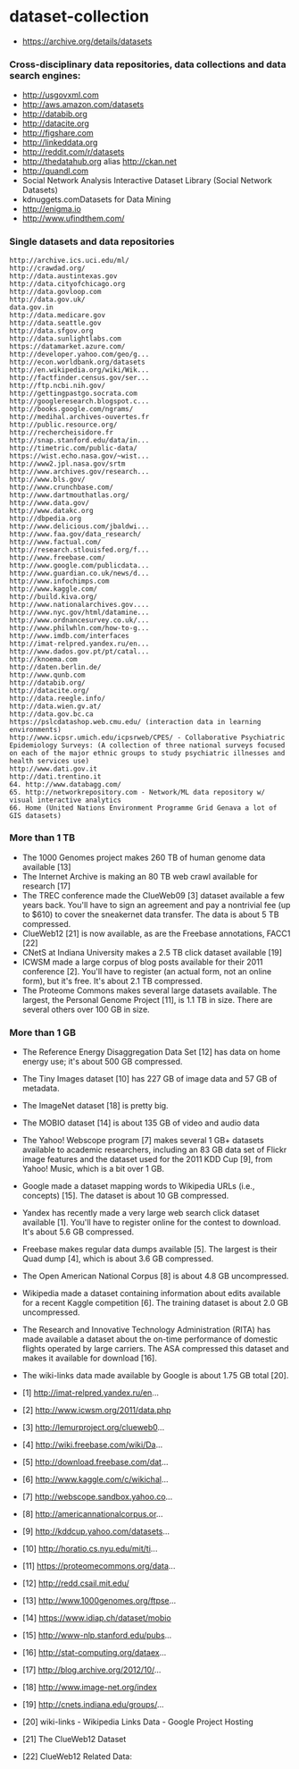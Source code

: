 # dataset-collection


* https://archive.org/details/datasets

### Cross-disciplinary data repositories, data collections and data search engines:

* http://usgovxml.com
* http://aws.amazon.com/datasets
* http://databib.org
* http://datacite.org
* http://figshare.com
* http://linkeddata.org
* http://reddit.com/r/datasets
* http://thedatahub.org alias http://ckan.net
* http://quandl.com
* Social Network Analysis Interactive Dataset Library (Social Network Datasets)
* kdnuggets.comDatasets for Data Mining
* http://enigma.io
* http://www.ufindthem.com/

### Single datasets and data repositories

    http://archive.ics.uci.edu/ml/
    http://crawdad.org/
    http://data.austintexas.gov
    http://data.cityofchicago.org
    http://data.govloop.com
    http://data.gov.uk/
    data.gov.in
    http://data.medicare.gov
    http://data.seattle.gov
    http://data.sfgov.org
    http://data.sunlightlabs.com
    https://datamarket.azure.com/
    http://developer.yahoo.com/geo/g...
    http://econ.worldbank.org/datasets
    http://en.wikipedia.org/wiki/Wik...
    http://factfinder.census.gov/ser...
    http://ftp.ncbi.nih.gov/
    http://gettingpastgo.socrata.com
    http://googleresearch.blogspot.c...
    http://books.google.com/ngrams/
    http://medihal.archives-ouvertes.fr
    http://public.resource.org/
    http://rechercheisidore.fr
    http://snap.stanford.edu/data/in...
    http://timetric.com/public-data/
    https://wist.echo.nasa.gov/~wist...
    http://www2.jpl.nasa.gov/srtm
    http://www.archives.gov/research...
    http://www.bls.gov/
    http://www.crunchbase.com/
    http://www.dartmouthatlas.org/
    http://www.data.gov/
    http://www.datakc.org
    http://dbpedia.org
    http://www.delicious.com/jbaldwi...
    http://www.faa.gov/data_research/
    http://www.factual.com/
    http://research.stlouisfed.org/f...
    http://www.freebase.com/
    http://www.google.com/publicdata...
    http://www.guardian.co.uk/news/d...
    http://www.infochimps.com
    http://www.kaggle.com/
    http://build.kiva.org/
    http://www.nationalarchives.gov....
    http://www.nyc.gov/html/datamine...
    http://www.ordnancesurvey.co.uk/...
    http://www.philwhln.com/how-to-g...
    http://www.imdb.com/interfaces
    http://imat-relpred.yandex.ru/en...
    http://www.dados.gov.pt/pt/catal...
    http://knoema.com
    http://daten.berlin.de/
    http://www.qunb.com
    http://databib.org/
    http://datacite.org/
    http://data.reegle.info/
    http://data.wien.gv.at/
    http://data.gov.bc.ca
    https://pslcdatashop.web.cmu.edu/ (interaction data in learning environments)
    http://www.icpsr.umich.edu/icpsrweb/CPES/ - Collaborative Psychiatric Epidemiology Surveys: (A collection of three national surveys focused on each of the major ethnic groups to study psychiatric illnesses and health services use)
    http://www.dati.gov.it
    http://dati.trentino.it
    64. http://www.databagg.com/
    65. http://networkrepository.com - Network/ML data repository w/ visual interactive analytics
    66. Home (United Nations Environment Programme Grid Genava a lot of GIS datasets)

 


### More than 1 TB

* The 1000 Genomes project makes 260 TB of human genome data available [13]
* The Internet Archive is making an 80 TB web crawl available for research [17]
* The TREC conference made the ClueWeb09 [3] dataset available a few years back. You'll have to sign an agreement and pay a nontrivial fee (up to $610) to cover the sneakernet data transfer. The data is about 5 TB compressed.
* ClueWeb12 [21] is now available, as are the Freebase annotations, FACC1 [22]
* CNetS at Indiana University makes a 2.5 TB click dataset available [19]
* ICWSM made a large corpus of blog posts available for their 2011 conference [2]. You'll have to register (an actual form, not an online form), but it's free. It's about 2.1 TB compressed.
* The Proteome Commons makes several large datasets available. The largest, the Personal Genome Project [11], is 1.1 TB in size. There are several others over 100 GB in size.

### More than 1 GB
* The Reference Energy Disaggregation Data Set [12] has data on home energy use; it's about 500 GB compressed.
* The Tiny Images dataset [10] has 227 GB of image data and 57 GB of metadata.
* The ImageNet dataset [18] is pretty big.
* The MOBIO dataset [14] is about 135 GB of video and audio data
* The Yahoo! Webscope program [7] makes several 1 GB+ datasets available to academic researchers, including an 83 GB data set of Flickr image features and the dataset used for the 2011 KDD Cup [9], from Yahoo! Music, which is a bit over 1 GB.
* Google made a dataset mapping words to Wikipedia URLs (i.e., concepts) [15]. The dataset is about 10 GB compressed.
* Yandex has recently made a very large web search click dataset available [1]. You'll have to register online for the contest to download. It's about 5.6 GB compressed.
* Freebase makes regular data dumps available [5]. The largest is their Quad dump [4], which is about 3.6 GB compressed.
* The Open American National Corpus [8] is about 4.8 GB uncompressed.
* Wikipedia made a dataset containing information about edits available for a recent Kaggle competition [6]. The training dataset is about 2.0 GB uncompressed.
* The Research and Innovative Technology Administration (RITA) has made available a dataset about the on-time performance of domestic flights operated by large carriers. The ASA compressed this dataset and makes it available for download [16].
* The wiki-links data made available by Google is about 1.75 GB total [20].

* [1] http://imat-relpred.yandex.ru/en...
* [2] http://www.icwsm.org/2011/data.php
* [3] http://lemurproject.org/clueweb0...
* [4] http://wiki.freebase.com/wiki/Da...
* [5] http://download.freebase.com/dat...
* [6] http://www.kaggle.com/c/wikichal...
* [7] http://webscope.sandbox.yahoo.co...
* [8] http://americannationalcorpus.or...
* [9] http://kddcup.yahoo.com/datasets...
* [10] http://horatio.cs.nyu.edu/mit/ti...
* [11] https://proteomecommons.org/data...
* [12] http://redd.csail.mit.edu/
* [13] http://www.1000genomes.org/ftpse...
* [14] https://www.idiap.ch/dataset/mobio
* [15] http://www-nlp.stanford.edu/pubs...
* [16] http://stat-computing.org/dataex...
* [17] http://blog.archive.org/2012/10/...
* [18] http://www.image-net.org/index
* [19] http://cnets.indiana.edu/groups/...
* [20] wiki-links - Wikipedia Links Data - Google Project Hosting
* [21] The ClueWeb12 Dataset
* [22] ClueWeb12 Related Data:

